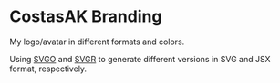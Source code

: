 # CostasAK Branding

My logo/avatar in different formats and colors.

Using [SVGO](https://github.com/svg/svgo) and [SVGR](https://github.com/gregberge/svgr) to generate different versions in SVG and JSX format, respectively.
